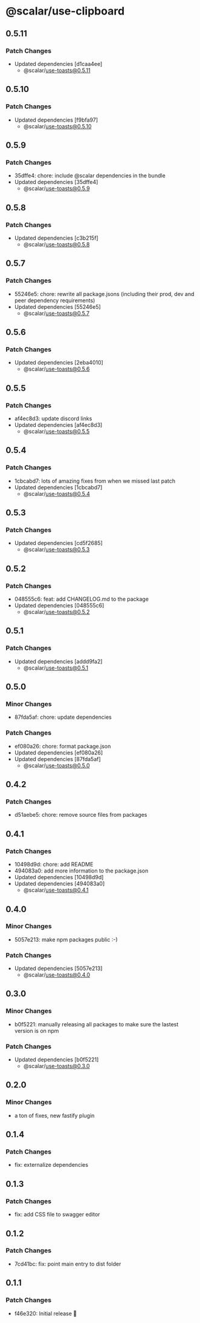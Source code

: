 # @scalar/use-clipboard

## 0.5.11

### Patch Changes

- Updated dependencies [d1caa4ee]
  - @scalar/use-toasts@0.5.11

## 0.5.10

### Patch Changes

- Updated dependencies [f9bfa97]
  - @scalar/use-toasts@0.5.10

## 0.5.9

### Patch Changes

- 35dffe4: chore: include @scalar dependencies in the bundle
- Updated dependencies [35dffe4]
  - @scalar/use-toasts@0.5.9

## 0.5.8

### Patch Changes

- Updated dependencies [c3b215f]
  - @scalar/use-toasts@0.5.8

## 0.5.7

### Patch Changes

- 55246e5: chore: rewrite all package.jsons (including their prod, dev and peer dependency requirements)
- Updated dependencies [55246e5]
  - @scalar/use-toasts@0.5.7

## 0.5.6

### Patch Changes

- Updated dependencies [2eba4010]
  - @scalar/use-toasts@0.5.6

## 0.5.5

### Patch Changes

- af4ec8d3: update discord links
- Updated dependencies [af4ec8d3]
  - @scalar/use-toasts@0.5.5

## 0.5.4

### Patch Changes

- 1cbcabd7: lots of amazing fixes from when we missed last patch
- Updated dependencies [1cbcabd7]
  - @scalar/use-toasts@0.5.4

## 0.5.3

### Patch Changes

- Updated dependencies [cd5f2685]
  - @scalar/use-toasts@0.5.3

## 0.5.2

### Patch Changes

- 048555c6: feat: add CHANGELOG.md to the package
- Updated dependencies [048555c6]
  - @scalar/use-toasts@0.5.2

## 0.5.1

### Patch Changes

- Updated dependencies [addd9fa2]
  - @scalar/use-toasts@0.5.1

## 0.5.0

### Minor Changes

- 87fda5af: chore: update dependencies

### Patch Changes

- ef080a26: chore: format package.json
- Updated dependencies [ef080a26]
- Updated dependencies [87fda5af]
  - @scalar/use-toasts@0.5.0

## 0.4.2

### Patch Changes

- d51aebe5: chore: remove source files from packages

## 0.4.1

### Patch Changes

- 10498d9d: chore: add README
- 494083a0: add more information to the package.json
- Updated dependencies [10498d9d]
- Updated dependencies [494083a0]
  - @scalar/use-toasts@0.4.1

## 0.4.0

### Minor Changes

- 5057e213: make npm packages public :-)

### Patch Changes

- Updated dependencies [5057e213]
  - @scalar/use-toasts@0.4.0

## 0.3.0

### Minor Changes

- b0f5221: manually releasing all packages to make sure the lastest version is on npm

### Patch Changes

- Updated dependencies [b0f5221]
  - @scalar/use-toasts@0.3.0

## 0.2.0

### Minor Changes

- a ton of fixes, new fastify plugin

## 0.1.4

### Patch Changes

- fix: externalize dependencies

## 0.1.3

### Patch Changes

- fix: add CSS file to swagger editor

## 0.1.2

### Patch Changes

- 7cd41bc: fix: point main entry to dist folder

## 0.1.1

### Patch Changes

- f46e320: Initial release 👀
